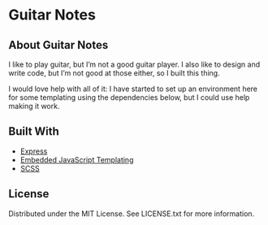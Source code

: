 # Guitar Notes

## About Guitar Notes
I like to play guitar, but I’m not a good guitar player. I also like to design and write code, but I’m not good at those either, so I built this thing.

I would love help with all of it: I have started to set up an environment here for some templating using the dependencies below, but I could use help making it work.

## Built With
- [Express](https://expressjs.com/)
- [Embedded JavaScript Templating](https://ejs.co/)
- [SCSS](https://sass-lang.com/documentation/syntax)

## License
Distributed under the MIT License. See LICENSE.txt for more information.
